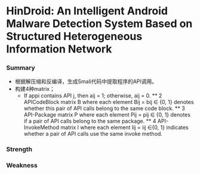 # HinDroid: An Intelligent Android Malware Detection System Based on Structured Heterogeneous Information Network
### Summary
* 根据解压缩和反编译，生成Smali代码中提取程序的API调用。
* 构建4种matrix；
  * If appi contains API j, then aij = 1; otherwise, aij = 0.
** 2 APICodeBlock matrix B where each element Bij = bij ∈ {0, 1} denotes whether this pair of API calls belong to the same code block.
** 3 API-Package matrix P where each element Pij = pij ∈ {0, 1} denotes if a pair of API calls belong to the same package.
** 4 API-InvokeMethod matrix I where each element Iij = iij ∈{0, 1} indicates whether a pair of API calls use the same invoke method.


### Strength
### Weakness
